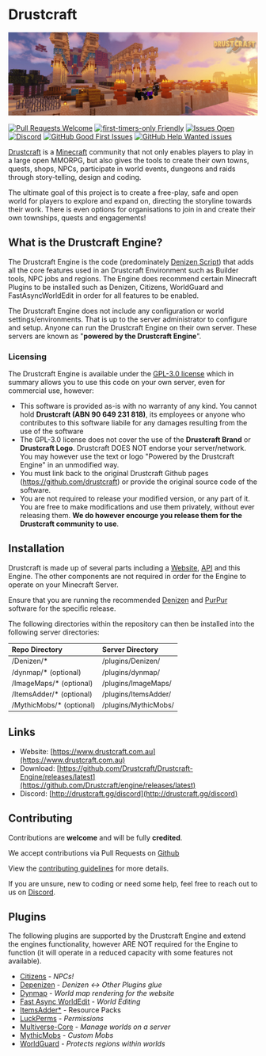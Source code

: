 # Drustcraft

![Drustcraft Banner](/img/vareal.jpg)

[![Pull Requests Welcome](https://img.shields.io/badge/PRs-welcome-brightgreen.svg?style=flat)](http://makeapullrequest.com)
[![first-timers-only Friendly](https://img.shields.io/badge/first--timers--only-friendly-blue.svg)](http://www.firsttimersonly.com/)
[![Issues Open](https://img.shields.io/github/issues/drustcraft/engine?color=008080)](https://github.com/Drustcraft/engine/issues)
[![Discord](https://img.shields.io/discord/782787130334248973.svg?color=%237289da&label=discord)](http://drustcraft.gg/discord)
[![GitHub Good First Issues](https://img.shields.io/github/issues/drustcraft/engine/good%20first%20issue?label=Good%20First%20issues)](https://github.com/drustcraft/engine/issues?q=is%3Aopen+is%3Aissue+label%3A%22good+first+issue%22)
[![GitHub Help Wanted issues](https://img.shields.io/github/issues/drustcraft/engine/help%20wanted?label=%22Help%20Wanted%22%20issues)](https://github.com/drustcraft/engine/issues?q=is%3Aopen+is%3Aissue+label%3A%22help+wanted%22)

[Drustcraft](https://www.drustcraft.com.au) is a [Minecraft](https://www.minecraft.net) community that not only enables players to play in a large open MMORPG, but also gives the tools to create their own towns, quests, shops, NPCs, participate in world events, dungeons and raids through story-telling, design and coding.

The ultimate goal of this project is to create a free-play, safe and open world for players to explore and expand on, directing the storyline towards their work. There is even options for organisations to join in and create their own townships, quests and engagements!

## What is the Drustcraft Engine?

The Drustcraft Engine is the code (predominately [Denizen Script](https://denizenscript.com)) that adds all the core features used in an Drustcraft Environment such as Builder tools, NPC jobs and regions. The Engine does recommend certain Minecraft Plugins to be installed such as Denizen, Citizens, WorldGuard and FastAsyncWorldEdit in order for all features to be enabled.

The Drustcraft Engine does not include any configuration or world settings/environments. That is up to the server administrator to configure and setup. Anyone can run the Drustcraft Engine on their own server. These servers are known as "**powered by the Drustcraft Engine**".

### Licensing

The Drustcraft Engine is available under the [GPL-3.0 license](https://github.com/Drustcraft/Drustcraft-Engine/blob/dev/LICENSE) which in summary allows you to use this code on your own server, even for commercial use, however:

- This software is provided as-is with no warranty of any kind. You cannot hold **Drustcraft (ABN 90 649 231 818)**, its employees or anyone who contributes to this software liabile for any damages resulting from the use of the software
- The GPL-3.0 license does not cover the use of the **Drustcraft Brand** or **Drustcraft Logo**. Drustcraft DOES NOT endorse your server/network. You may however use the text or logo "Powered by the Drustcraft Engine" in an unmodified way.
- You must link back to the original Drustcraft Github pages (https://github.com/drustcraft) or provide the original source code of the software.
- You are not required to release your modified version, or any part of it. You are free to make modifications and use them privately, without ever releasing them. **We do however encourge you release them for the Drustcraft community to use**.

## Installation

Drustcraft is made up of several parts including a [Website](https://github.com/Drustcraft/Drustcraft-Website), [API](https://github.com/Drustcraft/Drustcraft-API) and this Engine. The other components are not required in order for the Engine to operate on your Minecraft Server.

Ensure that you are running the recommended [Denizen](https://www.spigotmc.org/resources/denizen.21039/) and [PurPur](https://purpurmc.org) software for the specific release.

The following directories within the repository can then be installed into the following server directories:

| Repo Directory            | Server Directory     |
| :------------------------ | :------------------- |
| /Denizen/\*               | /plugins/Denizen/    |
| /dynmap/\* (optional)     | /plugins/dynmap/     |
| /ImageMaps/\* (optional)  | /plugins/ImageMaps/  |
| /ItemsAdder/\* (optional) | /plugins/ItemsAdder/ |
| /MythicMobs/\* (optional) | /plugins/MythicMobs/ |

## Links

- Website: [https://www.drustcraft.com.au](https://www.drustcraft.com.au)
- Download: [https://github.com/Drustcraft/Drustcraft-Engine/releases/latest](https://github.com/Drustcraft/engine/releases/latest)
- Discord: [http://drustcraft.gg/discord](http://drustcraft.gg/discord)

## Contributing

Contributions are **welcome** and will be fully **credited**.

We accept contributions via Pull Requests on [Github](https://github.com/Drustcraft/engine)

View the [contributing guidelines](https://github.com/Drustcraft/engine/blob/master/CONTRIBUTING.md) for more details.

If you are unsure, new to coding or need some help, feel free to reach out to us on [Discord](http://drustcraft.com.au/discord).

## Plugins

The following plugins are supported by the Drustcraft Engine and extend the engines functionality, however ARE NOT required for the Engine to function (it will operate in a reduced capacity with some features not available).

- [Citizens](https://www.spigotmc.org/resources/citizens.13811/) - _NPCs!_
- [Depenizen](https://github.com/DenizenScript/Depenizen/blob/master/README.md) - _Denizen &lt;-&gt; Other Plugins glue_
- [Dynmap](https://www.spigotmc.org/resources/dynmap.274/) - _World map rendering for the website_
- [Fast Async WorldEdit](https://www.spigotmc.org/resources/fast-async-worldedit.13932/) - _World Editing_
- [ItemsAdder\*](https://www.spigotmc.org/resources/✨itemsadder⭐emotes-mobs-items-armors-hud-gui-emojis-blocks-wings-hats-liquids.73355/) - Resource Packs
- [LuckPerms](http://luckperms.net) - _Permissions_
- [Multiverse-Core](https://www.spigotmc.org/resources/multiverse-core.390/) - _Manage worlds on a server_
- [MythicMobs](https://www.mythicmobs.net/index.php) - _Custom Mobs_
- [WorldGuard](https://dev.bukkit.org/projects/worldguard) - _Protects regions within worlds_
